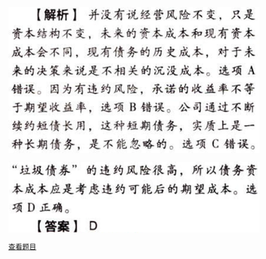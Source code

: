 ![](639e4bf1f1ffe5c9be0b7f5bf5627368.png)

![](956806dff0595a57a1fe3beffc295264.png)

[查看题目](../C04资本成本.本章真题.md#2-题目)

